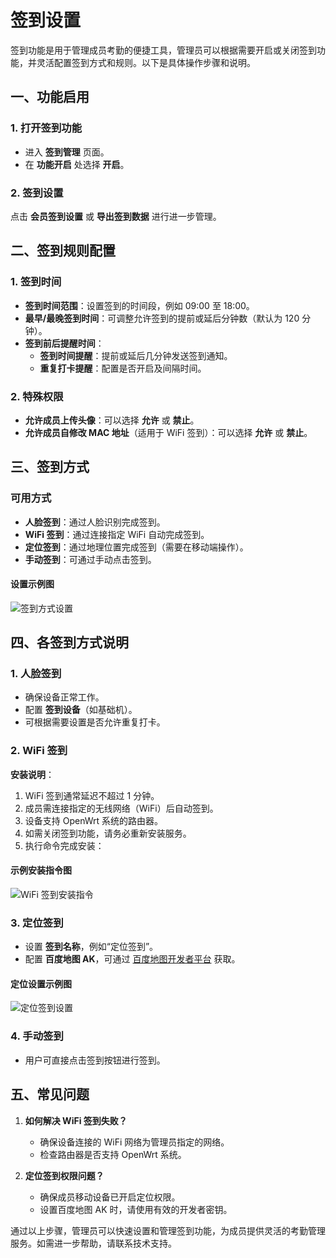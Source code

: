 # 签到设置

签到功能是用于管理成员考勤的便捷工具，管理员可以根据需要开启或关闭签到功能，并灵活配置签到方式和规则。以下是具体操作步骤和说明。


## 一、功能启用

### 1. 打开签到功能
- 进入 **签到管理** 页面。
- 在 **功能开启** 处选择 **开启**。

### 2. 签到设置
点击 **会员签到设置** 或 **导出签到数据** 进行进一步管理。


## 二、签到规则配置

### 1. 签到时间
- **签到时间范围**：设置签到的时间段，例如 09:00 至 18:00。
- **最早/最晚签到时间**：可调整允许签到的提前或延后分钟数（默认为 120 分钟）。
- **签到前后提醒时间**：
  - **签到时间提醒**：提前或延后几分钟发送签到通知。
  - **重复打卡提醒**：配置是否开启及间隔时间。

### 2. 特殊权限
- **允许成员上传头像**：可以选择 **允许** 或 **禁止**。
- **允许成员自修改 MAC 地址**（适用于 WiFi 签到）：可以选择 **允许** 或 **禁止**。


## 三、签到方式

### 可用方式
- **人脸签到**：通过人脸识别完成签到。
- **WiFi 签到**：通过连接指定 WiFi 自动完成签到。
- **定位签到**：通过地理位置完成签到（需要在移动端操作）。
- **手动签到**：可通过手动点击签到。

#### 设置示例图
![签到方式设置](https://via.placeholder.com/800x400.png)



## 四、各签到方式说明

### 1. 人脸签到
- 确保设备正常工作。
- 配置 **签到设备**（如基础机）。
- 可根据需要设置是否允许重复打卡。

### 2. WiFi 签到
**安装说明**：

  1. WiFi 签到通常延迟不超过 1 分钟。
  2. 成员需连接指定的无线网络（WiFi）后自动签到。
  3. 设备支持 OpenWrt 系统的路由器。
  4. 如需关闭签到功能，请务必重新安装服务。
  5. 执行命令完成安装：

#### 示例安装指令图
![WiFi 签到安装指令](https://via.placeholder.com/800x400.png)

### 3. 定位签到
- 设置 **签到名称**，例如“定位签到”。
- 配置 **百度地图 AK**，可通过 [百度地图开发者平台](https://lbs.baidu.com/) 获取。

#### 定位设置示例图
![定位签到设置](https://via.placeholder.com/800x400.png)

### 4. 手动签到
- 用户可直接点击签到按钮进行签到。


## 五、常见问题

1. **如何解决 WiFi 签到失败？**
   - 确保设备连接的 WiFi 网络为管理员指定的网络。
   - 检查路由器是否支持 OpenWrt 系统。

2. **定位签到权限问题？**
   - 确保成员移动设备已开启定位权限。
   - 设置百度地图 AK 时，请使用有效的开发者密钥。


通过以上步骤，管理员可以快速设置和管理签到功能，为成员提供灵活的考勤管理服务。如需进一步帮助，请联系技术支持。
 